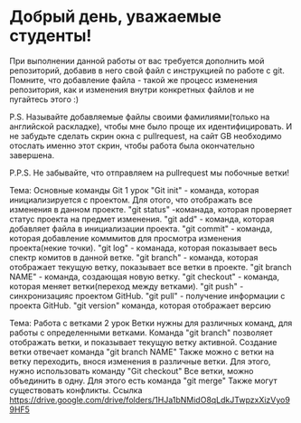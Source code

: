 # Добрый день, уважаемые студенты! 
  При выполнении данной работы от вас требуется дополнить мой репозиторий, добавив в него свой файл с инструкцией по работе с git. Помните, что добавление файла - такой же процесс изменения репозитория, как и изменения внутри конкретных файлов и не пугайтесь этого :)

  P.S. Называйте добавляемые файлы своими фамилиями(только на английской раскладке), чтобы мне было проще их идентифицировать. И не забудьте сделать скрин окна с pullrequest, на сайт GB необходимо отослать именно этот скрин, чтобы работа была окончательно завершена.

  P.P.S. Не забывайте, что отправляем на pullrequest мы побочные ветки!

Тема: Основные команды Git
1 урок
"Git init" - команда, которая инициализируется с проектом. Для отого, что отображать все изменения в данном проекте.
"git status" -команада, которая проверяет статус проекта на предмет изменения.
"git add" - команда, которая добавляет файла в инициализации проекта.
"git commit" - команда, которая добавление комммитов для просмотра изменения проекта(некие точки).
"git log" - команада, которая показывает весь спектр комитов в данной ветке.
"git branch" - команда, которая отображает текущую ветку, показывает все ветки в проекте.
"git branch NAME" - команда, создающая новую ветку.
"git checkout" - команда, которая меняет ветки(переход между ветками).
"git push" - синхронизацияс проектом GitHub.
"git pull" - получение информации с проекта GitHub.
"git version" команда, которая отображает версию

Тема: Работа с ветками
2 урок
Ветки нужны для различных команд, для работы с определенными ветками.
Команда "git branch" позволяет отображать ветки, и показывает текущую ветку активной.
Создание ветки отвечает команда "git branch NAME"
Также можно с ветки на ветку переходить, внося изменения в различные ветки. Для этого, нужно использовать команду "Git checkout"
Все ветки, можно объединить в одну. Для этого есть команда "git merge"
Также могут существовать конфликты.
Ссылка https://drive.google.com/drive/folders/1HJa1bNMidO8qLdkJTwpzxXizVyo99HF5

